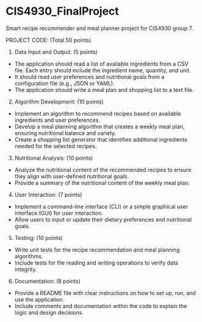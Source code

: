 # CIS4930_FinalProject
Smart recipe recommender and meal planner project for CIS4930 group 7.

PROJECT CODE: (Total 50 points)
1. Data Input and Output: (5 points)
- The application should read a list of available ingredients from a CSV file. Each entry should
include the ingredient name, quantity, and unit.
- It should read user preferences and nutritional goals from a configuration file (e.g., JSON or
YAML).
- The application should write a meal plan and shopping list to a text file.

2. Algorithm Development: (10 points)
- Implement an algorithm to recommend recipes based on available ingredients and user
preferences.
- Develop a meal planning algorithm that creates a weekly meal plan, ensuring nutritional
balance and variety.
- Create a shopping list generator that identifies additional ingredients needed for the selected
recipes.

3. Nutritional Analysis: (10 points)
- Analyze the nutritional content of the recommended recipes to ensure they align with
user-defined nutritional goals.
- Provide a summary of the nutritional content of the weekly meal plan.

4. User Interaction: (7 points)
- Implement a command-line interface (CLI) or a simple graphical user interface (GUI) for user
interaction.
- Allow users to input or update their dietary preferences and nutritional goals.

5. Testing: (10 points)
- Write unit tests for the recipe recommendation and meal planning algorithms.
- Include tests for file reading and writing operations to verify data integrity.

6. Documentation: (8 points)
- Provide a README file with clear instructions on how to set up, run, and use the application.
- Include comments and documentation within the code to explain the logic and design
decisions.
